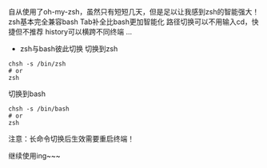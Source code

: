 自从使用了oh-my-zsh，虽然只有短短几天，但是足以让我感到zsh的智能强大！
zsh基本完全兼容bash
Tab补全比bash更加智能化
路径切换可以不用输入cd，快捷但不推荐
history可以横跨不同终端
...

- zsh与bash彼此切换
切换到zsh
~~~
chsh -s /bin/zsh
# or
zsh
~~~
切换到bash
~~~
chsh -s /bin/bash
# or
zsh
~~~
注意：长命令切换后生效需要重启终端！

继续使用ing~~~

